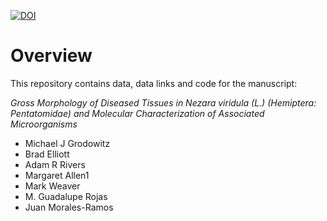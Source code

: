 
[![DOI](https://zenodo.org/badge/287315177.svg)](https://zenodo.org/badge/latestdoi/287315177)


# Overview

This repository contains data, data links and code for the manuscript:

_Gross Morphology of Diseased Tissues in Nezara viridula (L.) (Hemiptera: Pentatomidae) and Molecular Characterization of Associated Microorganisms_

* Michael J Grodowitz
* Brad Elliott
* Adam R Rivers
* Margaret Allen1
* Mark Weaver
* M. Guadalupe Rojas
* Juan Morales-Ramos
